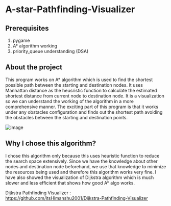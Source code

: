 # A-star-Pathfinding-Visualizer

## Prerequisites 
1. pygame
2. A* algorithm working 
3. priority_queue understanding (DSA)

## About the project
This program works on A* algorithm which is used to find the shortest possible path between the starting and destination nodes. It uses Manhattan distance as the heusristic function to calculate the estimated shortest distance from current node to destination node. It is a visualization so we can understand the working of the algorithm in a more comprehensive manner. The exciting part of this program is that it works under any obstacles configuration and finds out the shortest path avoiding the obstacles between the starting and destination points. 

![image](https://user-images.githubusercontent.com/54003793/151535106-00d69a79-b1df-4fdf-879d-c08c8c0702b3.png)


## Why I chose this algorithm?
I chose this algorithm only because this uses heuristic function to reduce the search space extensively. Since we have the knowledge about other nodes and destination node beforehand, we use that knowledge to minimize the resources being used and therefore this algorithm works very fine. I have also showed the visualization of Dijkstra algorithm which is much slower and less efficient that shows how good A* algo works.

Dijkstra Pathfinding Visualizer : https://github.com/itsHimanshu2001/Dijkstra-Pathfinding-Visualizer
